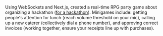 Using WebSockets and Next.js, created a real-time RPG party game about organizing a hackathon ([for a hackathon](https://x.com/jaryd_diamond/status/1846227535144620303)). Minigames include: getting people's attention for lunch (reach volume threshold on your mic), calling up a new caterer (collectively dial a phone number), and approving correct invoices (working together, ensure your receipts line up with purchases).